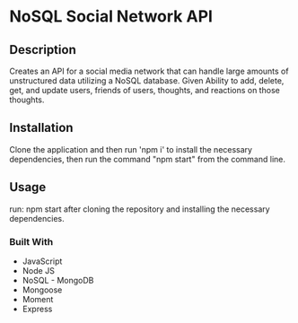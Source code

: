 # NoSQL Social Network API

## Description 
Creates an API for a social media network that can handle large amounts of unstructured data utilizing a NoSQL database. Given Ability to add, delete, get, and update users, friends of users, thoughts, and reactions on those thoughts.

## Installation
Clone the application and then run 'npm i' to install the necessary dependencies, then run the command "npm start" from the command line. 

## Usage
run: npm start after cloning the repository and installing the necessary dependencies.

### Built With 

 * JavaScript
 * Node JS
 * NoSQL - MongoDB
 * Mongoose
 * Moment
 * Express